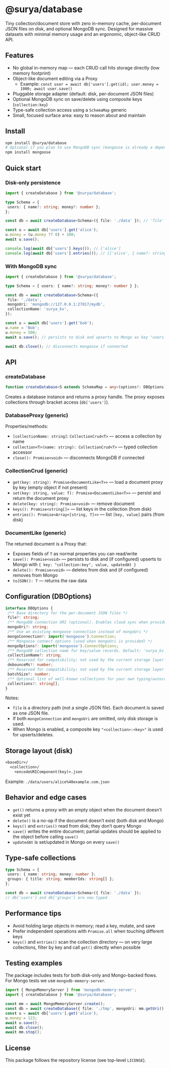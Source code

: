 # @surya/database

Tiny collection/document store with zero in-memory cache, per-document JSON files on disk, and optional MongoDB sync. Designed for massive datasets with minimal memory usage and an ergonomic, object-like CRUD API.

## Features

- No global in-memory map — each CRUD call hits storage directly (low memory footprint)
- Object-like document editing via a Proxy
  - Example: `const user = await db['users'].get(id); user.money = 1000; await user.save()`
- Pluggable storage adapter (default: disk, per-document JSON files)
- Optional MongoDB sync on save/delete using composite keys (`collection:key`)
- Type-safe collection access using a `SchemaMap` generic
- Small, focused surface area: easy to reason about and maintain

## Install

```bash
npm install @surya/database
# Optional if you plan to use MongoDB sync (mongoose is already a dependency of this package)
npm install mongoose
```

## Quick start

### Disk-only persistence

```ts
import { createDatabase } from '@surya/database';

type Schema = {
 users: { name?: string; money?: number };
};

const db = await createDatabase<Schema>({ file: './data' }); // 'file' is the base directory

const u = await db['users'].get('alice');
u.money = (u.money ?? 0) + 100;
await u.save();

console.log(await db['users'].keys()); // ['alice']
console.log(await db['users'].entries()); // [['alice', { name?: string, money: 100 }]]
```

### With MongoDB sync

```ts
import { createDatabase } from '@surya/database';

type Schema = { users: { name?: string; money?: number } };

const db = await createDatabase<Schema>({
 file: './data',
 mongoUri: 'mongodb://127.0.0.1:27017/mydb',
 collectionName: 'surya_kv',
});

const u = await db['users'].get('bob');
u.name = 'Bob';
u.money = 500;
await u.save(); // persists to disk and upserts to Mongo as key "users:bob"

await db.close(); // disconnects mongoose if connected
```

## API

### createDatabase

```ts
function createDatabase<S extends SchemaMap = any>(options?: DBOptions): Promise<DatabaseProxy<S>>
```

Creates a database instance and returns a proxy handle. The proxy exposes collections through bracket access (`db['users']`).

### DatabaseProxy (generic)

Properties/methods:

- `[collectionName: string]`: `CollectionCrud<T>` — access a collection by name
- `collection<T>(name: string): CollectionCrud<T>` — typed collection accessor
- `close(): Promise<void>` — disconnects MongoDB if connected

### CollectionCrud (generic)

- `get(key: string): Promise<DocumentLike<T>>` — load a document proxy by key (empty object if not present)
- `set(key: string, value: T): Promise<DocumentLike<T>>` — persist and return the document proxy
- `delete(key: string): Promise<void>` — remove document
- `keys(): Promise<string[]>` — list keys in the collection (from disk)
- `entries(): Promise<Array<[string, T]>>` — list `[key, value]` pairs (from disk)

### DocumentLike (generic)

The returned document is a Proxy that:

- Exposes fields of `T` as normal properties you can read/write
- `save(): Promise<void>` — persists to disk and (if configured) upserts to Mongo with `{ key: "collection:key", value, updatedAt }`
- `delete(): Promise<void>` — deletes from disk and (if configured) removes from Mongo
- `toJSON(): T` — returns the raw data

## Configuration (DBOptions)

```ts
interface DBOptions {
 /** Base directory for the per-document JSON files */
 file?: string;
 /** MongoDB connection URI (optional). Enables cloud sync when provided */
 mongoUri?: string;
 /** Use an existing mongoose connection instead of mongoUri */
 mongoConnection?: import('mongoose').Connection;
 /** Mongoose connect options (used when mongoUri is provided) */
 mongoOptions?: import('mongoose').ConnectOptions;
 /** MongoDB collection name for key/value records. Default: 'surya_kv' */
 collectionName?: string;
 /** Reserved for compatibility; not used by the current storage layer */
 debounceMs?: number;
 /** Reserved for compatibility; not used by the current storage layer */
 batchSize?: number;
 /** Optional list of well-known collections for your own typing/autocomplete */
 collections?: string[];
}
```

Notes:

- `file` is a directory path (not a single JSON file). Each document is saved as one JSON file.
- If both `mongoConnection` and `mongoUri` are omitted, only disk storage is used.
- When Mongo is enabled, a composite key `"<collection>:<key>"` is used for upserts/deletes.

## Storage layout (disk)

```txt
<baseDir>/
  <collection>/
    <encodeURIComponent(key)>.json
```

Example: `./data/users/alice%40example.com.json`

## Behavior and edge cases

- `get()` returns a proxy with an empty object when the document doesn’t exist yet
- `delete()` is a no-op if the document doesn’t exist (both disk and Mongo)
- `keys()` and `entries()` read from disk; they don’t query Mongo
- `save()` writes the entire document; partial updates should be applied to the object before calling `save()`
- `updatedAt` is set/updated in Mongo on every `save()`

## Type-safe collections

```ts
type Schema = {
 users: { name: string; money: number };
 groups: { title: string; memberIds: string[] };
};

const db = await createDatabase<Schema>({ file: './data' });
// db['users'] and db['groups'] are now typed
```

## Performance tips

- Avoid holding large objects in memory; read a key, mutate, and save
- Prefer independent operations with `Promise.all` when touching different keys
- `keys()` and `entries()` scan the collection directory — on very large collections, filter by key and call `get()` directly when possible

## Testing examples

The package includes tests for both disk-only and Mongo-backed flows. For Mongo tests we use `mongodb-memory-server`.

```ts
import { MongoMemoryServer } from 'mongodb-memory-server';
import { createDatabase } from '@surya/database';

const mm = await MongoMemoryServer.create();
const db = await createDatabase({ file: './tmp', mongoUri: mm.getUri(), collectionName: 'surya_kv' });
const u = await db['users'].get('alice');
u.money = 123;
await u.save();
await db.close();
await mm.stop();
```

## License

This package follows the repository license (see top-level `LICENSE`).
